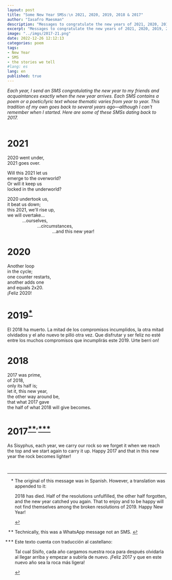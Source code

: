 ```yaml
---
layout: post
title: "Some New Year SMSs:\n 2021, 2020, 2019, 2018 & 2017"
author: "Iasafro Maesman"
description: "Messages to congratulate the new years of 2021, 2020, 2019, 2018 and 2017."
excerpt: "Messages to congratulate the new years of 2021, 2020, 2019, 2018 and 2017."
image: "../imgs/2017-21.png"
date: 2022-12-26 12:12:13
categories: poem
tags:
- New Year
- SMS
- the stories we tell
#lang: es
lang: en
published: true
---
```


<div class="jumbotron abstract" style="font-style: italic;">
Each year, I send an SMS congratulating the new year to my friends and acquaintances exactly when the new year arrives. Each SMS contains a poem or a poetic/lyric text whose thematic varies from year to year. This tradition of my own goes back to several years ago—although I can't remember when I started. Here are some of these SMSs dating back to 2017.
</div>
<br/>

# 2021

2020 went under,  
2021 goes over.

Will this 2021 let us  
emerge to the overworld?  
Or will it keep us  
locked in the underworld?

2020 undertook us,  
it beat us down;  
this 2021, we'll rise up,  
we will overtake...  
&nbsp;&nbsp;&nbsp;&nbsp;&nbsp;&nbsp;&nbsp;&nbsp;&nbsp;&nbsp;&nbsp;&nbsp;...ourselves,  
&nbsp;&nbsp;&nbsp;&nbsp;&nbsp;&nbsp;&nbsp;&nbsp;&nbsp;&nbsp;&nbsp;&nbsp;&nbsp;&nbsp;&nbsp;&nbsp;&nbsp;&nbsp;&nbsp;&nbsp;&nbsp;&nbsp;&nbsp;&nbsp;...circumstances,  
&nbsp;&nbsp;&nbsp;&nbsp;&nbsp;&nbsp;&nbsp;&nbsp;&nbsp;&nbsp;&nbsp;&nbsp;&nbsp;&nbsp;&nbsp;&nbsp;&nbsp;&nbsp;&nbsp;&nbsp;&nbsp;&nbsp;&nbsp;&nbsp;&nbsp;&nbsp;&nbsp;&nbsp;&nbsp;&nbsp;&nbsp;&nbsp;&nbsp;&nbsp;&nbsp;&nbsp;...and this new year!

# 2020

Another loop  
in the cycle;  
one counter restarts,  
another adds one  
and equals 2x20.  
¡Feliz 2020!

# 2019<sup id="fnref:1"><a href="#fn:1" class="footnote-ref" role="doc-noteref">\*</a></sup>

El 2018 ha muerto. La mitad de los compromisos incumplidos, la otra mitad olvidados y el año nuevo te pilló otra vez. Que disfrutar y ser feliz no esté entre los muchos compromisos que incumplirás este 2019. Urte berri on!

# 2018

2017 was prime,  
of 2018,  
only its half is;  
let it, this new year,  
the other way around be,  
that what 2017 gave  
the half of what 2018 will give becomes.

# 2017<sup id="fnref:2"><a href="#fn:2" class="footnote-ref" role="doc-noteref">\*\*</a><sup>,</sup><a href="#fn:3" class="footnote-ref" role="doc-noteref">\*\*\*</a></sup>

As Sisyphus, each year, we carry our rock so we forget it when we reach the top and we start again to carry it up. Happy 2017 and that in this new year the rock becomes lighter!

<br/>

***
<div class="footnotes" role="doc-endnotes">
<ol>

<li id="fn:1" role="doc-endnote" style="list-style-type:'\* ';">
<p>The original of this message was in Spanish. However, a translation was appended to it:</p>
<p>2018 has died. Half of the resolutions unfulfilled, the other half forgotten, and the new year catched you again. That to enjoy and to be happy will not find themselves among the broken resolutions of 2019. Happy New Year!</p>
<p><a href="#fnref:1" class="footnote-backref" role="doc-backlink">&#8617;</a></p>
</li>

<li id="fn:2" role="doc-endnote" style="list-style-type:'\*\* ';">
<p>Technically, this was a WhatsApp message not an SMS.
<a href="#fnref:2" class="footnote-backref" role="doc-backlink">&#8617;</a></p>
</li>

<li id="fn:3" role="doc-endnote" style="list-style-type:'\*\*\* ';">
<p>Este texto cuenta con traducción al castellano:</p>
<p>Tal cual Sísifo, cada año cargamos nuestra roca para después olvidarla al llegar arriba y empezar a subirla de nuevo. ¡Feliz 2017 y que en este nuevo año sea la roca m&aacute;s ligera!</p>
<p><a href="#fnref:2" class="footnote-backref" role="doc-backlink">&#8617;</a></p>
</li>


</ol>
</div>
